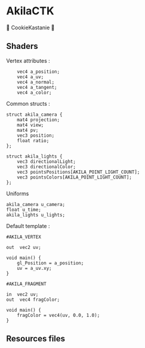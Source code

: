 ﻿# AkilaCTK

🍪 CookieKastanie 🍪

## Shaders

Vertex attributes :

	    vec4 a_position;
		vec4 a_uv;
		vec4 a_normal;
		vec4 a_tangent;
		vec4 a_color;

Common structs :

	struct akila_camera {
		mat4 projection;
		mat4 view;
		mat4 pv;
		vec3 position;
		float ratio;
	};
	
	struct akila_lights {
		vec3 directionalLight;
		vec3 directionalColor;
		vec3 pointsPositions[AKILA_POINT_LIGHT_COUNT];
		vec3 pointsColors[AKILA_POINT_LIGHT_COUNT];
	};
	
Uniforms

	akila_camera u_camera;
	float u_time;
	akila_lights u_lights;

Default template :
	
	#AKILA_VERTEX
	
	out  vec2 uv;
	
	void main() {
		gl_Position = a_position;
		uv = a_uv.xy;
	}

	#AKILA_FRAGMENT
	
	in  vec2 uv;
	out  vec4 fragColor;
	
	void main() {
		fragColor = vec4(uv, 0.0, 1.0);
	}

## Resources files

